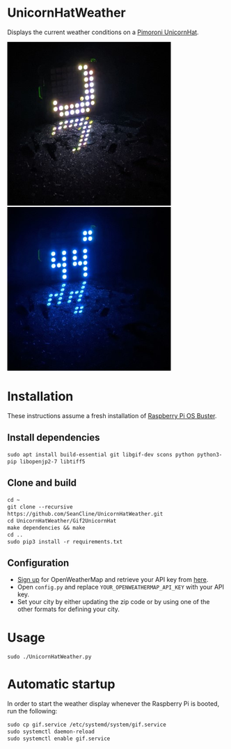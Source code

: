 UnicornHatWeather
==============

Displays the current weather conditions on a [Pimoroni UnicornHat](https://shop.pimoroni.com/products/unicorn-hat).

![](docs/night.jpg)
![](docs/night_temp.jpg)

# Installation #
These instructions assume a fresh installation of [Raspberry Pi OS Buster](https://www.raspberrypi.org/downloads/raspberry-pi-os/).

## Install dependencies ##
	sudo apt install build-essential git libgif-dev scons python python3-pip libopenjp2-7 libtiff5

## Clone and build ##

	cd ~
	git clone --recursive https://github.com/SeanCline/UnicornHatWeather.git
	cd UnicornHatWeather/Gif2UnicornHat
	make dependencies && make
	cd ..
	sudo pip3 install -r requirements.txt

## Configuration ##
 - [Sign up](https://home.openweathermap.org/users/sign_up) for OpenWeatherMap and retrieve your API key from [here](https://home.openweathermap.org/api_keys).
 - Open `config.py` and replace `YOUR_OPENWEATHERMAP_API_KEY` with your API key.
 - Set your city by either updating the zip code or by using one of the other formats for defining your city.

# Usage #
	sudo ./UnicornHatWeather.py

# Automatic startup #
In order to start the weather display whenever the Raspberry Pi is booted, run the following:

	sudo cp gif.service /etc/systemd/system/gif.service
	sudo systemctl daemon-reload
	sudo systemctl enable gif.service
